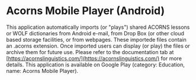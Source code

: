 # Acorns Mobile Player (Android)

This application automatically imports (or "plays") shared ACORNS lessons or WOLF dictionaries from Android e-mail, from Drop Box (or
other cloud based storage facilities, or from webpages. These importede files contain an .acorns extension. Once imported users can display (or play) the files or archive them for future use. Please refer to the documentation tab at [https://acornslinguistics.com/](https://acornslinguistics.com/) for more details. This application is available on Google Play (category: Education, name: Acorns Mobile Player).
